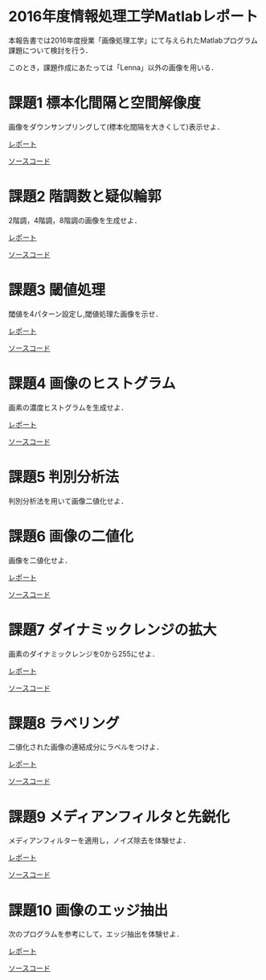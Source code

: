 # 2016年度情報処理工学Matlabレポート
本報告書では2016年度授業「画像処理工学」にて与えられたMatlabプログラム課題について検討を行う．

このとき，課題作成にあたっては「Lenna」以外の画像を用いる．

# 課題1 標本化間隔と空間解像度
画像をダウンサンプリングして(標本化間隔を大きくして)表示せよ．

[レポート](https://github.com/HackMasegawa/lecture_image_processing/blob/master/kadai01/kadai1.md)

[ソースコード](https://github.com/HackMasegawa/lecture_image_processing/blob/master/kadai01/kadai1.m)

# 課題2 階調数と疑似輪郭
2階調，4階調，8階調の画像を生成せよ．

[レポート](https://github.com/HackMasegawa/lecture_image_processing/blob/master/kadai02/kadai2.md)

[ソースコード](https://github.com/HackMasegawa/lecture_image_processing/blob/master/kadai02/kadai2.m)

# 課題3 閾値処理
閾値を4パターン設定し,閾値処理た画像を示せ．

[レポート](https://github.com/HackMasegawa/lecture_image_processing/blob/master/kadai03/kadai3.md)

[ソースコード](https://github.com/HackMasegawa/lecture_image_processing/blob/master/kadai03/kadai3.m)

# 課題4 画像のヒストグラム
画素の濃度ヒストグラムを生成せよ．

[レポート](https://github.com/HackMasegawa/lecture_image_processing/blob/master/kadai04/kadai4.md)

[ソースコード](https://github.com/HackMasegawa/lecture_image_processing/blob/master/kadai04/kadai4.m)

# 課題5 判別分析法
判別分析法を用いて画像二値化せよ．

# 課題6 画像の二値化
画像を二値化せよ．

[レポート](https://github.com/HackMasegawa/lecture_image_processing/blob/master/kadai06/kadai6.md)

[ソースコード](https://github.com/HackMasegawa/lecture_image_processing/blob/master/kadai06/kadai6.m)

# 課題7 ダイナミックレンジの拡大
画素のダイナミックレンジを0から255にせよ．

[レポート](https://github.com/HackMasegawa/lecture_image_processing/blob/master/kadai07/kadai7.md)

[ソースコード](https://github.com/HackMasegawa/lecture_image_processing/blob/master/kadai07/kadai7.m)

# 課題8 ラベリング
二値化された画像の連結成分にラベルをつけよ．

[レポート](https://github.com/HackMasegawa/lecture_image_processing/blob/master/kadai08/kadai8.md)

[ソースコード](https://github.com/HackMasegawa/lecture_image_processing/blob/master/kadai08/kadai8.m)

# 課題9 メディアンフィルタと先鋭化
メディアンフィルターを適用し，ノイズ除去を体験せよ．

[レポート](https://github.com/HackMasegawa/lecture_image_processing/blob/master/kadai09/kadai9.md)

[ソースコード](https://github.com/HackMasegawa/lecture_image_processing/blob/master/kadai09/kadai9.m)

# 課題10 画像のエッジ抽出 
次のプログラムを参考にして，エッジ抽出を体験せよ． 

[レポート](https://github.com/HackMasegawa/lecture_image_processing/blob/master/kadai10/kadai10.md)

[ソースコード](https://github.com/HackMasegawa/lecture_image_processing/blob/master/kadai10/kadai10.m)


<!--
(参考)Matlab入門  
http://www.ns.kogakuin.ac.jp/~ct13050/johogaku/2-2.matlab_getstart.pdf

例えば，このようにしてレポートを作成することが可能です．  
https://github.com/mackhasegawa/lecture_image_processing/blob/master/kadai1.md


フリー素材
- https://www.pakutaso.com/ 
- フリー素材アイドル「MIKA☆RIKA」 http://mika-rika-free.jp/
-->
